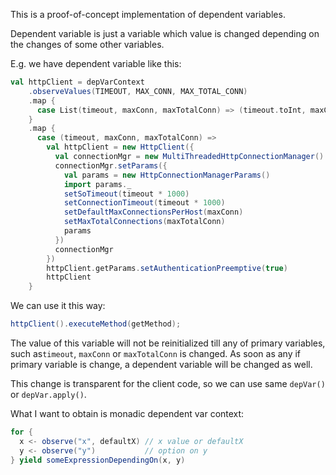 This is a proof-of-concept implementation of dependent variables.

Dependent variable is just a variable which value is changed depending on the changes of some other variables.

E.g. we have dependent variable like this:

```scala
val httpClient = depVarContext
    .observeValues(TIMEOUT, MAX_CONN, MAX_TOTAL_CONN)
    .map {
      case List(timeout, maxConn, maxTotalConn) => (timeout.toInt, maxConn.toInt, maxTotalConn.toInt)
    }
    .map {
      case (timeout, maxConn, maxTotalConn) =>
        val httpClient = new HttpClient({
          val connectionMgr = new MultiThreadedHttpConnectionManager()
          connectionMgr.setParams({
            val params = new HttpConnectionManagerParams()
            import params._
            setSoTimeout(timeout * 1000)
            setConnectionTimeout(timeout * 1000)
            setDefaultMaxConnectionsPerHost(maxConn)
            setMaxTotalConnections(maxTotalConn)
            params
          })
          connectionMgr
        })
        httpClient.getParams.setAuthenticationPreemptive(true)
        httpClient
    }
```

We can use it this way:

```scala
httpClient().executeMethod(getMethod);
```

The value of this variable will not be reinitialized till any of primary variables, such as`timeout`, `maxConn` or 
`maxTotalConn` is changed. As soon as any if primary variable is change, a dependent variable will be changed as well.

This change is transparent for the client code, so we can use same `depVar()` or `depVar.apply()`.

What I want to obtain is monadic dependent var context:

```scala
for {
  x <- observe("x", defaultX) // x value or defaultX
  y <- observe("y")           // option on y
} yield someExpressionDependingOn(x, y)
```
